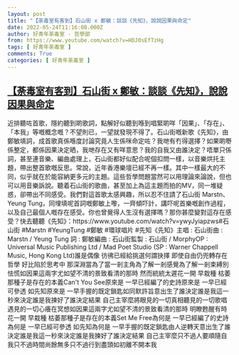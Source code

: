 ```yaml
---
layout: post
title: "【荼毒室有客到】石山街 x 鄭敏：談談《先知》，說說因果與命定"
date: 2022-05-24T11:16:08.000Z
author: 好青年荼毒室 - 哲學部
from: https://www.youtube.com/watch?v=HDJ0sEfTzHg
tags: [ 好青年荼毒室 ]
comments: True
categories: [ 好青年荼毒室 ]
---
```

<!--1653390968000-->
[【荼毒室有客到】石山街 x 鄭敏：談談《先知》，說說因果與命定](https://www.youtube.com/watch?v=HDJ0sEfTzHg)
------

<div>
近排聽咗首歌，隱約聽到啲歌詞，點解好似聽到喺到唱緊啲咩「因果」、「存在」、「本我」等嘅概念嘅？不望則已，一望就發現不得了。石山街嘅新歌《先知》，由鄭敏填詞，成首歌真係喺度討論究竟人生係咪命定咗？我哋有冇得選擇？如果啲嘢係整定，都係因果決定晒，我哋存在又有咩意思？我的自我又由誰決定？唔單只係詞，甚至連音樂、編曲處理上，石山街都好似配合呢個扣問一樣，以音樂烘托主題，帶出整首歌嘅反思。常說，近年香港樂壇已經不再一樣。其中一樣最大的不同，似乎就在於能容納更多元的主題。這些哲學問題當然可以用理論來論說，但也可以用音樂訴說。聽着石山街的歌曲，甚至加上為這主題而拍的MV，同一堆疑惑，卻帶出不同感受。我們對這首歌太感興趣，所以忍不住請了石山街 Marstn、Yeung Tung，同埋填呢首詞嘅鄭敏上嚟，一齊傾吓計，講吓呢首樂嘅創作過程，以及自己最個人嘅存在感受。你也曾覺得人生沒有選擇嗎？那你甚麼變對這存在感受？快去聽聽《先知》：https://www.youtube.com/watch?v=ywyJyiapzws#石山街 #Marstn #YeungTung #鄭敏 #環球唱片 #先知《先知》主唱 : 石山街曲 : Marstn / Yeung Tung 詞 : 鄭敏編曲 : 石山街監製 : 石山街 / MorphyOP : Universal Music Publishing Ltd / Mad Poet Studio (SP : Warner Chappell Music, Hong Kong Ltd)誰是偶像 彷彿已經給挑選何謂抉擇 即使自由仍兜轉存在哲學 好比陷於思考中 那深淵當為了當一剎主角為了解一剎感覺為了解一剎束縛別怯慌如因果這兩字尤如望不清的景致看清的那時 然而統統太遲花一開 早栽種 枯萎那種子是存在的本義Can't You See原來是 一早已經編了的史詩原來是 一早已經可參透 如先知原來是 一早手握的既定鎖匙如同默許旨意出生了誰決定誰是我這一秒來決定誰是我揀好了誰決定結果 自己主宰麼將眼見的一切真相聽見的一切歌唱遇見的一切心癢在冥想如因果這兩字尤如望不清的景致看清的那時 明瞭甦醒有時花一開 早栽種 枯萎那種子是存在的本義Set Me Free為何是 一早已經編了的史詩為何是 一早已經可參透 如先知為何是 一早手握的既定鎖匙由人逆轉天意出生了誰決定誰是我這一秒來決定誰是我揀好了誰決定結果 自己主宰麼只不過人要順隨自我只不過時間尚餘無多只不過行到盡頭如初離不開本我
</div>
